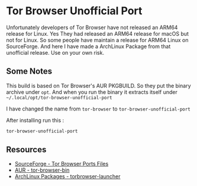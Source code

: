# Tor Browser Unofficial Port

Unfortunately developers of Tor Browser have not released an ARM64
release for Linux. Yes They had released an ARM64 release for macOS but not
for Linux. So some people have maintain a release for ARM64 Linux on
SourceForge. And here I have made a ArchLinux Package from that unofficial
release. Use on your own risk.

## Some Notes

This build is based on Tor Browser's AUR PKGBUILD. So they put the binary
archive under `opt`. And when you run the binary it extracts itself under
`~/.local/opt/tor-browser-unofficial-port`

I have changed the name from `tor-browser` to `tor-browser-unofficial-port`

After installing run this :

```txt
tor-browser-unofficial-port
```

## Resources

* [SourceForge - Tor Browser Ports Files][01]
* [AUR - tor-browser-bin][02]
* [ArchLinux Packages - torbrowser-launcher][03]

[01]: https://sourceforge.net/projects/tor-browser-ports/files/
[02]: https://aur.archlinux.org/packages/tor-browser-bin
[03]: https://archlinux.org/packages/extra/any/torbrowser-launcher/
